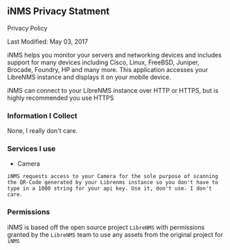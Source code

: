 ## iNMS Privacy Statment

Privacy Policy

Last Modified: May 03, 2017

iNMS helps you monitor your servers and networking devices and includes support for many devices including Cisco, Linux, FreeBSD, Juniper, Brocade, Foundry, HP and many more. This application accesses your LibreNMS instance and displays it on your mobile device.

iNMS can connect to your LibreNMS instance over HTTP or HTTPS, but is highly recommended you use HTTPS

### Information I Collect

None, I really don't care.

### Services I use
 * Camera
 
 `iNMS requests access to your Camera for the sole purpose of scanning the QR-Code generated by your Librenms instance so you don't have to type in a 1000 string for your api key. Use it, don't use. I don't care.
`
### Permissions

iNMS is based off the open source project `LibreNMS` with permissions granted by the `LibreNMS` team to use any assets from the original project for `iNMS`
